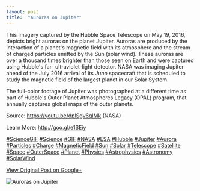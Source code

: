 ```yaml
---
layout: post
title:  "Auroras on Jupiter"
---
```


This imagery captured by the Hubble Space Telescope on May 19, 2016, depicts
bright auroras on the planet Jupiter. Auroras are produced by the interaction
of a planet's magnetic field with its atmosphere and the stream of charged
particles emitted by the Sun (solar wind). These auroras are over a thousand
times brighter than those seen on Earth and were captured using Hubble's far-
ultraviolet-light detector. NASA was imaging Jupiter ahead of the July 2016
arrival of its _Juno_ spacecraft that is scheduled to study the magnetic field
of the largest planet in our Solar System.  
  
The full-color footage of Jupiter was photographed at a different time as part
of Hubble's Outer Planet Atmospheres Legacy (OPAL) program, that annually
captures global maps of the outer planets.  
  
Source: <https://youtu.be/dplSgv6qlMk> (NASA)  
  
Learn More: <http://goo.gl/e1SEiy>  
  
[#ScienceGIF](https://plus.google.com/s/%23ScienceGIF/posts)
[#Science](https://plus.google.com/s/%23Science/posts)
[#GIF](https://plus.google.com/s/%23GIF/posts)
[#NASA](https://plus.google.com/s/%23NASA/posts)
[#ESA](https://plus.google.com/s/%23ESA/posts)
[#Hubble](https://plus.google.com/s/%23Hubble/posts)
[#Jupiter](https://plus.google.com/s/%23Jupiter/posts)
[#Aurora](https://plus.google.com/s/%23Aurora/posts)
[#Particles](https://plus.google.com/s/%23Particles/posts)
[#Charge](https://plus.google.com/s/%23Charge/posts)
[#MagneticField](https://plus.google.com/s/%23MagneticField/posts)
[#Sun](https://plus.google.com/s/%23Sun/posts)
[#Solar](https://plus.google.com/s/%23Solar/posts)
[#Telescope](https://plus.google.com/s/%23Telescope/posts)
[#Satellite](https://plus.google.com/s/%23Satellite/posts)
[#Space](https://plus.google.com/s/%23Space/posts)
[#OuterSpace](https://plus.google.com/s/%23OuterSpace/posts)
[#Planet](https://plus.google.com/s/%23Planet/posts)
[#Physics](https://plus.google.com/s/%23Physics/posts)
[#Astrophysics](https://plus.google.com/s/%23Astrophysics/posts)
[#Astronomy](https://plus.google.com/s/%23Astronomy/posts)
[#SolarWind](https://plus.google.com/s/%23SolarWind/posts)

[View Original Post on Google+](https://plus.google.com/+ColinSullender/posts/KC9heAkaPPE)

![Auroras on Jupiter](/assets/img/2016-06-30-Auroras-on-Jupiter.gif)
